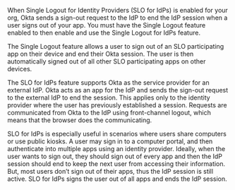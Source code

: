 When Single Logout for Identity Providers (SLO for IdPs) is enabled for your org, Okta sends a sign-out request to the IdP to end the IdP session when a user signs out of your app. You must have the Single Logout feature enabled to then enable and use the Single Logout for IdPs feature.

The Single Logout feature allows a user to sign out of an SLO participating app on their device and end their Okta session. The user is then automatically signed out of all other SLO participating apps on other devices.

The SLO for IdPs feature supports Okta as the service provider for an external IdP. Okta acts as an app for the IdP and sends the sign-out request to the external IdP to end the session. This applies only to the identity provider where the user has previously established a session. Requests are communicated from Okta to the IdP using front-channel logout, which means that the browser does the communicating.

SLO for IdPs is especially useful in scenarios where users share computers or use public kiosks. A user may sign in to a computer portal, and then authenticate into multiple apps using an identity provider. Ideally, when the user wants to sign out, they should sign out of every app and then the IdP session should end to keep the next user from accessing their information. But, most users don’t sign out of their apps, thus the IdP session is still active. SLO for IdPs signs the user out of all apps and ends the IdP session.
